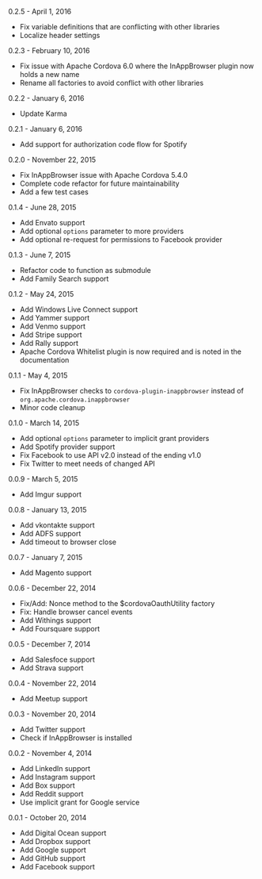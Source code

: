 0.2.5 - April 1, 2016

* Fix variable definitions that are conflicting with other libraries
* Localize header settings

0.2.3 - February 10, 2016

* Fix issue with Apache Cordova 6.0 where the InAppBrowser plugin now holds a new name
* Rename all factories to avoid conflict with other libraries

0.2.2 - January 6, 2016

* Update Karma

0.2.1 - January 6, 2016

* Add support for authorization code flow for Spotify

0.2.0 - November 22, 2015

* Fix InAppBrowser issue with Apache Cordova 5.4.0
* Complete code refactor for future maintainability
* Add a few test cases

0.1.4 - June 28, 2015

* Add Envato support
* Add optional `options` parameter to more providers
* Add optional re-request for permissions to Facebook provider

0.1.3 - June 7, 2015

* Refactor code to function as submodule
* Add Family Search support

0.1.2 - May 24, 2015

* Add Windows Live Connect support
* Add Yammer support
* Add Venmo support
* Add Stripe support
* Add Rally support
* Apache Cordova Whitelist plugin is now required and is noted in the documentation

0.1.1 - May 4, 2015

* Fix InAppBrowser checks to `cordova-plugin-inappbrowser` instead of `org.apache.cordova.inappbrowser`
* Minor code cleanup

0.1.0 - March 14, 2015

* Add optional `options` parameter to implicit grant providers
* Add Spotify provider support
* Fix Facebook to use API v2.0 instead of the ending v1.0
* Fix Twitter to meet needs of changed API

0.0.9 - March 5, 2015

* Add Imgur support

0.0.8 - January 13, 2015

* Add vkontakte support
* Add ADFS support
* Add timeout to browser close

0.0.7 - January 7, 2015

* Add Magento support

0.0.6 - December 22, 2014

* Fix/Add: Nonce method to the $cordovaOauthUtility factory
* Fix: Handle browser cancel events
* Add Withings support
* Add Foursquare support

0.0.5 - December 7, 2014

* Add Salesfoce support
* Add Strava support

0.0.4 - November 22, 2014

* Add Meetup support

0.0.3 - November 20, 2014

* Add Twitter support
* Check if InAppBrowser is installed

0.0.2 - November 4, 2014

* Add LinkedIn support
* Add Instagram support
* Add Box support
* Add Reddit support
* Use implicit grant for Google service

0.0.1 - October 20, 2014

* Add Digital Ocean support
* Add Dropbox support
* Add Google support
* Add GitHub support
* Add Facebook support
